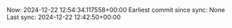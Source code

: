 Now: 2024-12-22 12:54:34.117558+00:00 Earliest commit since sync: None Last sync: 2024-12-22 12:42:50+00:00
